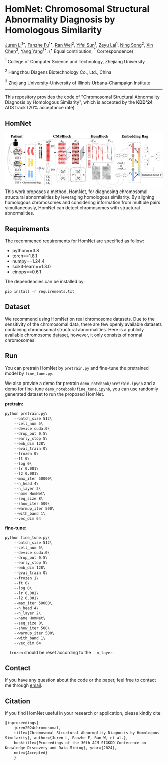 # HomNet: Chromosomal Structural Abnormality Diagnosis by Homologous Similarity

[Juren Li](mailto:jrlee@zju.edu.cn)$^{1\bullet}$,
[Fanzhe Fu](mailto:ffanz@zju.edu.cn)$^{1\bullet}$,
[Ran Wei](mailto:ranwei@diagens.com)$^2$,
[Yifei Sun](mailto:yifeisun@zju.edu.cn)$^1$,
[Zeyu Lai](mailto:jerrylai@zju.edu.cn)$^1$,
[Ning Song](mailto:ningsong@diagens.com)$^2$,
[Xin Chen](mailto:xin.21@intl.zju.edu.cn)$^3$,
[Yang Yang](mailto:yangya@zju.edu.cn)$^{1*}$. ($^\bullet$ Equal contribution; $^*$ Correspondence)

$^1$ College of Computer Science and Technology, Zhejiang University

$^2$ Hangzhou Diagens Biotechnology Co., Ltd., China

$^3$ Zhejiang University-University of Illinois Urbana-Champaign Institute

----

This repository provides the code of "Chromosomal Structural Abnormality Diagnosis by Homologous Similarity", which is accepted by the **KDD'24** ADS track (20\% acceptance rate).

## HomNet
![framework](./assets/framework.png)
This work proposes a method, HomNet, for diagnosing chromosomal structural abnormalities by leveraging homologous similarity. 
By aligning homologous chromosomes and considering information from multiple pairs simultaneously, HomNet can detect chromosomes with structural abnormalities.


## Requirements
The recommened requirements for HomNet are specified as follow:
- python==3.8
- torch==1.8.1
- numpy==1.24.4
- scikit-learn==1.3.0
- einops==0.6.1

The dependencies can be installed by:

``pip install -r requirements.txt ``


## Dataset
We recommend using HomNet on real chromosome datasets. 
Due to the sensitivity of the chromosomal data, there are few openly available datasets containing chromosomal structural abnormalities. 
Here is a publicly available chromosome [dataset](https://ieeexplore.ieee.org/document/906069), however, it only consists of normal chromosomes.

## Run
You can pretrain HomNet by ``pretrain.py`` and fine-tune the pretrained model by ``fine_tune.py``.

We also provide a demo for pretrain ``demo_notebook/pretrain.ipynb`` and a demo for fine-tune ``demo_notebook/fine_tune.ipynb``, you can use randomly generated dataset to run the proposed HomNet.

**pretrain:**

```
python pretrain.py\
    --batch_size 512\
    --cell_num 5\
    --device cuda:0\
    --drop_out 0.5\
    --early_stop 5\
    --emb_dim 128\
    --eval_train 0\
    --frozen 0\
    --ft 0\
    --log 0\
    --lr 0.001\
    --l2 0.001\
    --max_iter 50000\
    --n_head 4\
    --n_layer 2\
    --name HomNet\
    --seq_size 8\
    --show_iter 500\
    --warmup_iter 500\
    --with_band 1\
    --vec_dim 64
```

**fine-tune:**
```
python fine_tune.py\
    --batch_size 512\
    --cell_num 5\
    --device cuda:0\
    --drop_out 0.5\
    --early_stop 5\
    --emb_dim 128\
    --eval_train 0\
    --frozen 1\
    --ft 0\
    --log 0\
    --lr 0.001\
    --l2 0.001\
    --max_iter 50000\
    --n_head 4\
    --n_layer 2\
    --name HomNet\
    --seq_size 8\
    --show_iter 500\
    --warmup_iter 500\
    --with_band 1\
    --vec_dim 64
```
``--frozen`` should be reset according to the ``--n_layer``.

## Contact
If you have any question about the code or the paper, feel free to contact me through [email](mailto:jrlee@zju.edu.cn).

## Citation
If you find HomNet useful in your research or application, please kindly cite:
```
@inproceedings{
    juren2024chromosomal, 
    title={Chromosomal Structural Abnormality Diagnosis by Homologous Similarity}, author={Juren L, Fanzhe F, Ran W, et al.}, 
    booktitle={Proceedings of the 30th ACM SIGKDD Conference on Knowledge Discovery and Data Mining}, year={2024},
    note={Accepted}
    }
```
